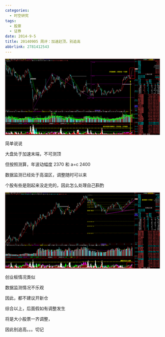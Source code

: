 ```yaml
---
categories:
  - 时空研究
tags:
  - 股票
  - 证券
date: 2014-9-5
title: 20140905 周评：加速赶顶，别追高
abbrlink: 2781412543
---
```

![20140905-0](/images/20140905-0.gif)

简单说说

大盘处于加速末端，不可测顶

但按照测算，年波动幅度 2370 和 a=c 2400 

数据监测已经处于高温区，调整随时可以来

个股有些是刚起来没走完的，因此怎么处理自己斟酌

![20140905-1](/images/20140905-1.gif)

创业板情况类似

数据监测情况不乐观

因此，都不建议开新仓


综合以上，后面假如有调整发生

将是大小股票一齐调整，

因此别追高。。。切记